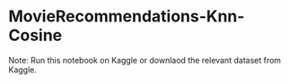 # MovieRecommendations-Knn-Cosine
Note: Run this notebook on Kaggle or downlaod the relevant dataset from Kaggle.

